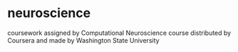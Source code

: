 # neuroscience
coursework assigned by Computational Neuroscience course distributed by Coursera and made by Washington State University
